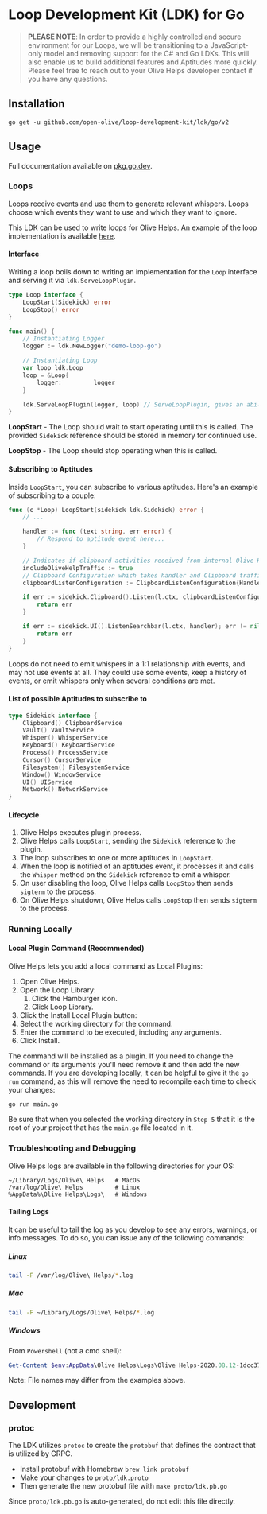 # Loop Development Kit (LDK) for Go

> **PLEASE NOTE**: In order to provide a highly controlled and secure environment for our Loops, we will be transitioning to a JavaScript-only model and removing support for the C# and Go LDKs. This will also enable us to build additional features and Aptitudes more quickly. Please feel free to reach out to your Olive Helps developer contact if you have any questions.

## Installation

```shell
go get -u github.com/open-olive/loop-development-kit/ldk/go/v2
```

## Usage

Full documentation available on [pkg.go.dev](https://pkg.go.dev/github.com/open-olive/loop-development-kit/ldk/go/v2).

### Loops

Loops receive events and use them to generate relevant whispers. Loops choose which events they want to use and which they want to ignore.

This LDK can be used to write loops for Olive Helps. An example of the loop implementation is available [here](docs/loops.md).

#### Interface

Writing a loop boils down to writing an implementation for the `Loop` interface and serving it via `ldk.ServeLoopPlugin`.

```go
type Loop interface {
	LoopStart(Sidekick) error
	LoopStop() error
}
```

```go
func main() {
	// Instantiating Logger
	logger := ldk.NewLogger("demo-loop-go")

	// Instantiating Loop
	var loop ldk.Loop
	loop = &Loop{
		logger:         logger
	}

	ldk.ServeLoopPlugin(logger, loop) // ServeLoopPlugin, gives an ability to provide your own logger
}
```

**LoopStart** - The Loop should wait to start operating until this is called. The provided `Sidekick` reference should be stored in memory for continued use.

**LoopStop** - The Loop should stop operating when this is called.

#### Subscribing to Aptitudes

Inside `LoopStart`, you can subscribe to various aptitudes. Here's an example of subscribing to a couple:

```go
func (c *Loop) LoopStart(sidekick ldk.Sidekick) error {
	// ...

	handler := func (text string, err error) {
		// Respond to aptitude event here...
	}

	// Indicates if clipboard activities received from internal Olive Help windows will be propagated to the handler
	includeOliveHelpTraffic := true
	// Clipboard Configuration which takes handler and Clipboard traffic trigger
	clipboardListenConfiguration := ClipboardListenConfiguration{Handler: handler, IncludeOliveHelpTraffic: includeOliveHelpTraffic}

	if err := sidekick.Clipboard().Listen(l.ctx, clipboardListenConfiguration); err != nil {
		return err
	}

	if err := sidekick.UI().ListenSearchbar(l.ctx, handler); err != nil {
		return err
	}
}
```

Loops do not need to emit whispers in a 1:1 relationship with events, and may not use events at all. They could use some events, keep a history of events, or emit whispers only when several conditions are met.

#### List of possible Aptitudes to subscribe to

```go
type Sidekick interface {
	Clipboard() ClipboardService
	Vault() VaultService
	Whisper() WhisperService
	Keyboard() KeyboardService
	Process() ProcessService
	Cursor() CursorService
	Filesystem() FilesystemService
	Window() WindowService
	UI() UIService
	Network() NetworkService
}
```

#### Lifecycle

1. Olive Helps executes plugin process.
1. Olive Helps calls `LoopStart`, sending the `Sidekick` reference to the plugin.
1. The loop subscribes to one or more aptitudes in `LoopStart`.
1. When the loop is notified of an aptitudes event, it processes it and calls the `Whisper` method on the `Sidekick` reference to emit a whisper.
1. On user disabling the loop, Olive Helps calls `LoopStop` then sends `sigterm` to the process.
1. On Olive Helps shutdown, Olive Helps calls `LoopStop` then sends `sigterm` to the process.

### Running Locally

#### Local Plugin Command (Recommended)

Olive Helps lets you add a local command as Local Plugins:

1. Open Olive Helps.
2. Open the Loop Library:
   1. Click the Hamburger icon.
   2. Click Loop Library.
3. Click the Install Local Plugin button:
4. Select the working directory for the command.
5. Enter the command to be executed, including any arguments.
6. Click Install.

The command will be installed as a plugin. If you need to change the command or its arguments you'll need remove it and then add the new commands. If you are developing locally, it can be helpful to give it the `go run` command, as this will remove the need to recompile each time to check your changes:

```sh
go run main.go
```

Be sure that when you selected the working directory in `Step 5` that it is the root of your project that has the `main.go` file located in it.

### Troubleshooting and Debugging

Olive Helps logs are available in the following directories for your OS:

```shell
~/Library/Logs/Olive\ Helps   # MacOS
/var/log/Olive\ Helps         # Linux
%AppData%\Olive Helps\Logs\   # Windows
```

#### Tailing Logs

It can be useful to tail the log as you develop to see any errors, warnings, or info messages. To do so, you can issue any of the following commands:

##### Linux

```sh
tail -F /var/log/Olive\ Helps/*.log
```

##### Mac

```sh
tail -F ~/Library/Logs/Olive\ Helps/*.log
```

##### Windows

From `Powershell` (not a cmd shell):

```powershell
Get-Content $env:AppData\Olive Helps\Logs\Olive Helps-2020.08.12-1dcc37a.log -Tail 10 –Wait
```

Note: File names may differ from the examples above.

## Development

### protoc

The LDK utilizes `protoc` to create the `protobuf` that defines the contract that is utilized by GRPC.

- Install protobuf with Homebrew `brew link protobuf`
- Make your changes to `proto/ldk.proto`
- Then generate the new protobuf file with `make proto/ldk.pb.go`

Since `proto/ldk.pb.go` is auto-generated, do not edit this file directly.
